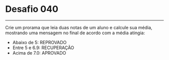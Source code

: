# Desafio **040**
---
Crie um prorama que leia duas notas de um aluno e calcule sua média, mostrando uma mensagem no final de acordo com a média atingia:
* Abaixo de 5: REPROVADO
* Entre 5 e 6.9: RECUPERAÇÃO
* Acima de 7.0: APROVADO